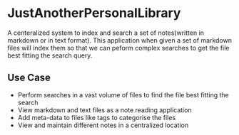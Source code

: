 # JustAnotherPersonalLibrary

A centeralized system to index and search a set of notes(written in markdown or in text format).
This application when given a set of markdown files will index them so that we can peform complex searches to get the file best fitting the search query.

## Use Case
- Perform searches in a vast volume of files to find the file best fitting the search
- View markdown and text files as a note reading application
- Add meta-data to files like tags to categorise the files
- View and maintain different notes in a centralized location
